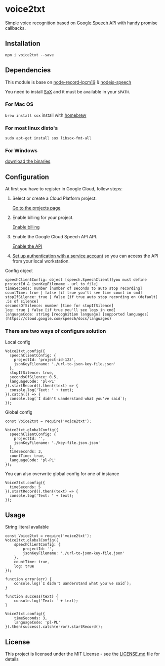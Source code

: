 # voice2txt

Simple voice recognition based on [Google Speech API](https://github.com/googleapis/nodejs-speech)
with handy promise callbacks.

## Installation

`npm i voice2txt --save`

## Dependencies

This module is base on [node-record-lpcm16](https://github.com/gillesdemey/node-record-lpcm16) & [nodejs-speech](https://github.com/googleapis/nodejs-speech)

You need to install [SoX](http://sox.sourceforge.net) and it must be available in your `$PATH`.

### For Mac OS
`brew install sox` install with [homebrew](https://brew.sh/)

### For most linux disto's
`sudo apt-get install sox libsox-fmt-all`

### For Windows
[download the binaries](http://sourceforge.net/projects/sox/files/latest/download)

## Configuration

At first you have to register in Google Cloud, follow steps:

1.  Select or create a Cloud Platform project.

    [Go to the projects page][projects]

1.  Enable billing for your project.

    [Enable billing][billing]

1.  Enable the Google Cloud Speech API API.

    [Enable the API][enable_api]

1.  [Set up authentication with a service account][auth] so you can access the
    API from your local workstation.

[projects]: https://console.cloud.google.com/project
[billing]: https://support.google.com/cloud/answer/6293499#enable-billing
[enable_api]: https://console.cloud.google.com/flows/enableapi?apiid=speech.googleapis.com
[auth]: https://cloud.google.com/docs/authentication/getting-started

Config object

```
speechClientConfig: object [speech.SpeechClient][you must define projectId & jsonKeyFilename - url to file]
timeSeconds: number [number of seconds to auto stop recording]
countTime: true | false [if true you'll see time count in cmd]
stopIfSilence: true | false [if true auto stop recording on (default) .5s of silence]
secondsOfSilence: number [time for stopIfSilence]
log: true | false [if true you'll see logs in cmd]
languageCode: string [recognition language] [supported languages](https://cloud.google.com/speech/docs/languages)
```

### There are two ways of configure solution

Local config

```
Voice2txt.config({
  speechClientConfig: {
    projectId: 'project-id-123',
    jsonKeyFilename: './url-to-json-key-file.json'
  },
  stopIfSilence: true,
  secondsOfSilence: 0.5,
  languageCode: 'pl-PL'
}).startRecord().then((text) => {
  console.log('Text: ' + text);
}).catch(() => {
  console.log(`I didn't uanderstand what you've said`);
});
```

Global config

```
const Voice2txt = require('voice2txt');

Voice2txt.globalConfig({
  speechClientConfig: {
    projectId: '',
    jsonKeyFilename: './key-file.json.json'
  },
  timeSeconds: 3,
  countTime: true,
  languageCode: 'pl-PL'
});
```

You can also overwrite global config for one of instance

```
Voice2txt.config({
  timeSeconds: 5
}).startRecord().then((text) => {
  console.log('Text: ' + text);
});
```

## Usage

String literal available

```
const Voice2txt = require('voice2txt');
Voice2txt.globalConfig({
	speechClientConfig: {
		projectId: '',
		jsonKeyFilename: './url-to-json-key-file.json'
	},
	countTime: true,
	log: true
});

function error(err) {
	console.log(`I didn't uanderstand what you've said`);
}

function success(text) {
	console.log('Text: ' + text);
}

Voice2txt.config({
	timeSeconds: 3,
	languageCode: 'pl-PL'
}).then(success).catch(error).startRecord();
```

## License

This project is licensed under the MIT License - see the [LICENSE.md](LICENSE.md) file for details
